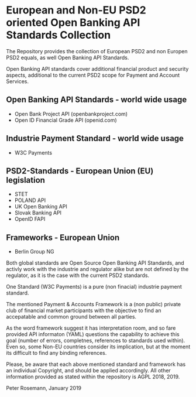 # European and Non-EU PSD2 oriented Open Banking API Standards Collection 

The Repository provides the collection of European PSD2 and non Europen PSD2 equals, as well Open Banking API Standards. 

Open Banking API standards cover additional financial product and security aspects, additional to the current PSD2 scope for Payment and Account Services. 

## Open Banking API Standards - world wide usage

* Open Bank Project API (openbankproject.com)
* Open ID Financial Grade API (openid.com)

## Industrie Payment Standard - world wide usage

- W3C Payments

## PSD2-Standards - European Union (EU) legislation

- STET
- POLAND API
- UK Open Banking API
- Slovak Banking API
- OpenID FAPI

## Frameworks - European Union

- Berlin Group NG

Both global standards are Open Source Open Banking API Standards, and activly work with the industrie and regulator alike but are not defined by the regulator, as it is the case with the current PSD2 standards. 

One Standard (W3C Payments) is a pure (non finacial) industrie payment standard. 

The mentioned Payment & Accounts Framework is a (non public) private club of financial market participants with the objective to find an accepatable and common ground between all parties. 

As the word framework suggest it has interpretation room, and so fare provided API informaton (YAML) questions the capability to achieve this goal (number of errors, completnes, references to standards used within). Even so, some Non-EU countries consider its implication, but at the moment its difficult to find any binding references.

Please, be aware that each above mentioned standard and framework has an individual Copyright, and should be applied accordingly. All other information provided as stated within the repository is AGPL 2018, 2019.

Peter Rosemann, January 2019
